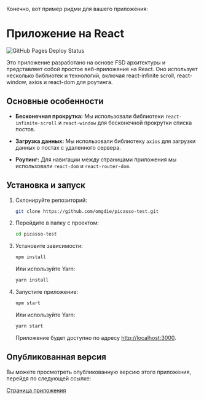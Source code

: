 Конечно, вот пример ридми для вашего приложения:

# Приложение на React

![GitHub Pages Deploy Status](https://github.com/omgdie/picasso-test/workflows/GitHub%20Pages%20Deploy/badge.svg)

Это приложение разработано на основе FSD архитектуры и представляет собой простое веб-приложение на React. Оно использует несколько библиотек и технологий, включая react-infinite scroll, react-window, axios и react-dom для роутинга.

## Основные особенности

- **Бесконечная прокрутка:** Мы использовали библиотеки `react-infinite-scroll` и `react-window` для бесконечной прокрутки списка постов.

- **Загрузка данных:** Мы использовали библиотеку `axios` для загрузки данных о постах с удаленного сервера.

- **Роутинг:** Для навигации между страницами приложения мы использовали `react-dom` и `react-router-dom`.

## Установка и запуск

1. Склонируйте репозиторий:

   ```bash
   git clone https://github.com/omgdie/picasso-test.git
   ```

2. Перейдите в папку с проектом:

   ```bash
   cd picasso-test
   ```

3. Установите зависимости:

   ```bash
   npm install
   ```

   Или используйте Yarn:

   ```bash
   yarn install
   ```

4. Запустите приложение:

   ```bash
   npm start
   ```

   Или используйте Yarn:

   ```bash
   yarn start
   ```

   Приложение будет доступно по адресу [http://localhost:3000](http://localhost:3000).

## Опубликованная версия

Вы можете просмотреть опубликованную версию этого приложения, перейдя по следующей ссылке:

[Страница приложения](https://omgdie.github.io/)
